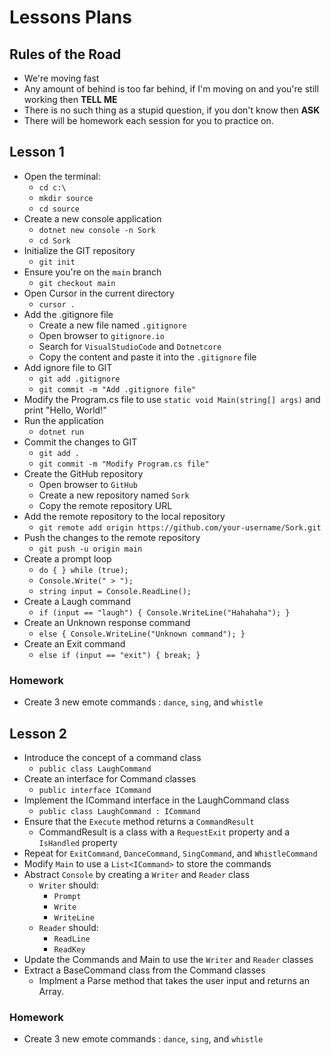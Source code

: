 # Lessons Plans

## Rules of the Road
- We're moving fast
- Any amount of behind is too far behind, if I'm moving on and you're still working then **TELL ME**
- There is no such thing as a stupid question, if you don't know then **ASK**
- There will be homework each session for you to practice on.


## Lesson 1
- Open the terminal:
  - `cd c:\`
  - `mkdir source`
  - `cd source`
- Create a new console application
  - `dotnet new console -n Sork`
  - `cd Sork`
- Initialize the GIT repository
  - `git init`
- Ensure you're on the `main` branch
  - `git checkout main`
- Open Cursor in the current directory
  - `cursor .`
- Add the .gitignore file
  - Create a new file named `.gitignore`
  - Open browser to `gitignore.io`
  - Search for `VisualStudioCode` and `Dotnetcore`
  - Copy the content and paste it into the `.gitignore` file
- Add ignore file to GIT
  - `git add .gitignore`
  - `git commit -m "Add .gitignore file"`
- Modify the Program.cs file to use `static void Main(string[] args)` and print "Hello, World!"
- Run the application
  - `dotnet run`
- Commit the changes to GIT
  - `git add .`
  - `git commit -m "Modify Program.cs file"`
- Create the GitHub repository
  - Open browser to `GitHub`
  - Create a new repository named `Sork`
  - Copy the remote repository URL
- Add the remote repository to the local repository
  - `git remote add origin https://github.com/your-username/Sork.git`
- Push the changes to the remote repository
  - `git push -u origin main`
- Create a prompt loop
  - `do { } while (true);`
  - `Console.Write(" > ");`
  - `string input = Console.ReadLine();`
- Create a Laugh command
  - `if (input == "laugh") { Console.WriteLine("Hahahaha"); }`
- Create an Unknown response command
  - `else { Console.WriteLine("Unknown command"); }`
- Create an Exit command
  - `else if (input == "exit") { break; }`

### Homework
- Create 3 new emote commands : `dance`, `sing`, and `whistle`



## Lesson 2

 - Introduce the concept of a command class
   - `public class LaughCommand`
 - Create an interface for Command classes
   - `public interface ICommand`
 - Implement the ICommand interface in the LaughCommand class
   - `public class LaughCommand : ICommand`
 - Ensure that the `Execute` method returns a `CommandResult`
   - CommandResult is a class with a `RequestExit` property and a `IsHandled` property
 - Repeat for `ExitCommand`, `DanceCommand`, `SingCommand`, and `WhistleCommand`
 - Modify `Main` to use a `List<ICommand>` to store the commands
 - Abstract `Console` by creating a `Writer` and `Reader` class
   - `Writer` should:
     - `Prompt`
     - `Write`
     - `WriteLine`
   - `Reader` should:
     - `ReadLine`
     - `ReadKey`
- Update the Commands and Main to use the `Writer` and `Reader` classes
- Extract a BaseCommand class from the Command classes
  - Implment a Parse method that takes the user input and returns an Array.
### Homework
- Create 3 new emote commands : `dance`, `sing`, and `whistle`

